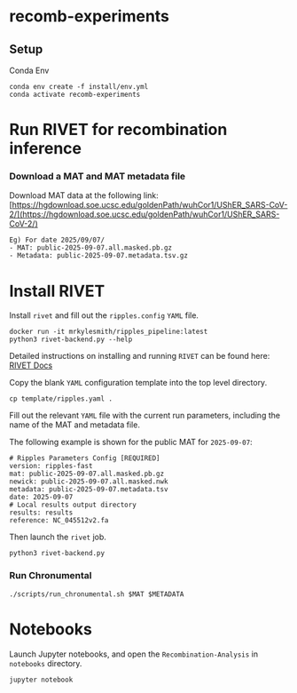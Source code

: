 # recomb-experiments

## Setup

Conda Env
```
conda env create -f install/env.yml
conda activate recomb-experiments
```

# Run RIVET for recombination inference

### Download a MAT and MAT metadata file

Download MAT data at the following link: [https://hgdownload.soe.ucsc.edu/goldenPath/wuhCor1/UShER_SARS-CoV-2/](https://hgdownload.soe.ucsc.edu/goldenPath/wuhCor1/UShER_SARS-CoV-2/)

```
Eg) For date 2025/09/07/
- MAT: public-2025-09-07.all.masked.pb.gz
- Metadata: public-2025-09-07.metadata.tsv.gz
```

# Install RIVET
Install `rivet` and fill out the `ripples.config` `YAML` file.
```
docker run -it mrkylesmith/ripples_pipeline:latest
python3 rivet-backend.py --help
```
Detailed instructions on installing and running `RIVET` can be found here: [RIVET Docs](https://turakhia.ucsd.edu/rivet/)

Copy the blank `YAML` configuration template into the top level directory.
```
cp template/ripples.yaml .
```

Fill out the relevant `YAML` file with the current run parameters, including the name of the MAT and metadata file.

The following example is shown for the public MAT for `2025-09-07`:
```
# Ripples Parameters Config [REQUIRED]
version: ripples-fast
mat: public-2025-09-07.all.masked.pb.gz
newick: public-2025-09-07.all.masked.nwk
metadata: public-2025-09-07.metadata.tsv
date: 2025-09-07
# Local results output directory
results: results
reference: NC_045512v2.fa
```

Then launch the `rivet` job.
```
python3 rivet-backend.py
```


### Run Chronumental
```
./scripts/run_chronumental.sh $MAT $METADATA
```


# Notebooks

Launch Jupyter notebooks, and open the `Recombination-Analysis` in `notebooks` directory.
```
jupyter notebook
```
